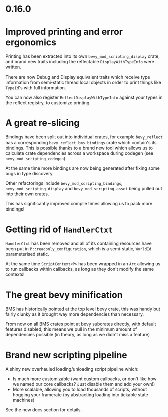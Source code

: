 # 0.16.0

# Improved printing and error ergonomics
Printing has been extracted into its own `bevy_mod_scripting_display` crate, and brand new traits including the reflectable `DisplayWithTypeInfo` were written.

There are now Debug and Display equivalent traits which receive type information from semi-static thread local objects in order to print things like `TypeId`'s with full information.

You can now also register `ReflectDisplayWithTypeInfo` against your types in the reflect registry, to customize printing.

# A great re-slicing
Bindings have been split out into individual crates, for example `bevy_reflect` has a corresponding `bevy_reflect_bms_bindings` crate which contain's its bindings. This is possible thanks to a brand new tool which allows us to calculate crate dependencies across a workspace during codegen (see `bevy_mod_scripting_codegen`)

At the same time more bindings are now being generated after fixing some bugs in type discovery.

Other refactorings include `bevy_mod_scripting_bindings`, `bevy_mod_scripting_display` and `bevy_mod_scripting_asset` being pulled out into their own crates.

This has significantly improved compile times allowing us to pack more bindings!

# Getting rid of `HandlerCtxt`
`HandlerCtxt` has been removed and all of its containing resources have been put in `P::readonly_configuration`, which is a semi-static, `WorldId` parameterised static. 

At the same time `ScriptContext<P>` has been wrapped in an `Arc` allowing us to run callbacks within callbacks, as long as they don't modify the same contexts!

# The great bevy minification
BMS has historically pointed at the top level bevy crate, this was handy but fairly clunky as it brought way more dependencies than necessary.

From now on all BMS crates point at bevy subcrates directly, with default features disabled, this means we pull in the minimum amount of dependencies possible (in theory, as long as we didn't miss a feature)

# Brand new scripting pipeline

A shiny new overhauled loading/unloading script pipeline which:
- Is much more customizable (want custom callbacks, or don't like how we named our core callbacks? Just disable them and add your own!)
- More scalable, allowing you to load thousands of scripts, without hogging your framerate (by abstracting loading into tickable state machines)

See the new docs section for details.